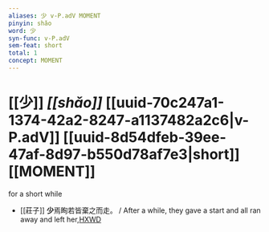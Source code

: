 ```yaml
---
aliases: 少 v-P.adV MOMENT
pinyin: shǎo
word: 少
syn-func: v-P.adV
sem-feat: short
total: 1
concept: MOMENT 
---
```

# [[少]] *[[shǎo]]*  [[uuid-70c247a1-1374-42a2-8247-a1137482a2c6|v-P.adV]] [[uuid-8d54dfeb-39ee-47af-8d97-b550d78af7e3|short]] [[MOMENT]]
for a short while
 - [[莊子]] **少**焉眴若皆棄之而走。
                     / After a while, they gave a start and all ran away and left her,[HXWD](https://hxwd.org/textview.html?location=KR5c0126_tls_005-9a.6)